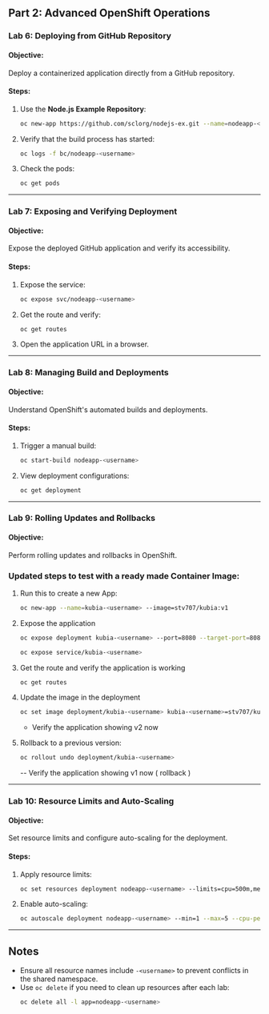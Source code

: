 ## Part 2: Advanced OpenShift Operations

### Lab 6: Deploying from GitHub Repository
#### Objective:
Deploy a containerized application directly from a GitHub repository.

#### Steps:
1. Use the **Node.js Example Repository**:
   ```sh
   oc new-app https://github.com/sclorg/nodejs-ex.git --name=nodeapp-<username>
   ```
2. Verify that the build process has started:
   ```sh
   oc logs -f bc/nodeapp-<username>
   ```
3. Check the pods:
   ```sh
   oc get pods
   ```

---

### Lab 7: Exposing and Verifying Deployment
#### Objective:
Expose the deployed GitHub application and verify its accessibility.

#### Steps:
1. Expose the service:
   ```sh
   oc expose svc/nodeapp-<username>
   ```
2. Get the route and verify:
   ```sh
   oc get routes
   ```
3. Open the application URL in a browser.

---

### Lab 8: Managing Build and Deployments
#### Objective:
Understand OpenShift's automated builds and deployments.

#### Steps:
1. Trigger a manual build:
   ```sh
   oc start-build nodeapp-<username>
   ```
2. View deployment configurations:
   ```sh
   oc get deployment
   ```

---

### Lab 9: Rolling Updates and Rollbacks
#### Objective:
Perform rolling updates and rollbacks in OpenShift.
### Updated steps to test with a ready made Container Image: 

1. Run this to create a new App: 

   ```sh 
   oc new-app --name=kubia-<username> --image=stv707/kubia:v1 
   ```

2. Expose the application
   ```sh 
   oc expose deployment kubia-<username> --port=8080 --target-port=8080

   oc expose service/kubia-<username>
   ```

3. Get the route and verify the application is working 
   ```sh 
   oc get routes 
   ```

4. Update the image in the deployment
   ```sh 
   oc set image deployment/kubia-<username> kubia-<username>=stv707/kubia:v2
   ```
   - Verify the application showing v2 now 

5. Rollback to a previous version:
   ```sh
   oc rollout undo deployment/kubia-<username>
   ```
   -- Verify the application showing v1 now ( rollback )
---

### Lab 10: Resource Limits and Auto-Scaling
#### Objective:
Set resource limits and configure auto-scaling for the deployment.

#### Steps:
1. Apply resource limits:
   ```sh
   oc set resources deployment nodeapp-<username> --limits=cpu=500m,memory=256Mi
   ```
2. Enable auto-scaling:
   ```sh
   oc autoscale deployment nodeapp-<username> --min=1 --max=5 --cpu-percent=80
   ```
---

## Notes
- Ensure all resource names include `-<username>` to prevent conflicts in the shared namespace.
- Use `oc delete` if you need to clean up resources after each lab:
  ```sh
  oc delete all -l app=nodeapp-<username>
  ```